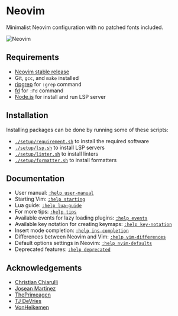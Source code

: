 # Neovim

Minimalist Neovim configuration with no patched fonts included.

![Neovim](https://github.com/wahyuwiyoko/nvim/assets/137708513/27191900-94f2-45c9-8466-4691e7c7364c)

## Requirements

- [Neovim stable release](https://github.com/neovim/neovim/releases/tag/stable)
- Git, `gcc`, and `make` installed
- [ripgrep](https://github.com/BurntSushi/ripgrep) for `:grep` command
- [fd](https://github.com/sharkdp/fd) for `:Fd` command
- [Node.js](https://nodejs.org/) for install and run LSP server

## Installation

Installing packages can be done by running some of these scripts:

- [`./setup/requirement.sh`](setup/requirement.sh) to install the required software
- [`./setup/lsp.sh`](setup/lsp.sh) to install LSP servers
- [`./setup/linter.sh`](setup/linter.sh) to install linters
- [`./setup/formatter.sh`](setup/formatter.sh) to install formatters

## Documentation

- User manual: [`:help user-manual`](https://neovim.io/doc/user/usr_toc.html)
- Starting Vim: [`:help starting`](https://neovim.io/doc/user/starting.html)
- Lua guide: [`:help lua-guide`](https://neovim.io/doc/user/lua-guide.html)
- For more tips: [`:help tips`](https://neovim.io/doc/user/tips.html)
- Available events for lazy loading plugins: [`:help events`](https://neovim.io/doc/user/autocmd.html#events)
- Available key notation for creating keymaps: [`:help key-notation`](https://neovim.io/doc/user/intro.html#key-notation)
- Insert mode completion: [`:help ins-completion`](https://neovim.io/doc/user/insert.html#ins-completion)
- Differences between Neovim and Vim: [`:help vim-differences`](https://neovim.io/doc/user/vim_diff.html)
- Default options settings in Neovim: [`:help nvim-defaults`](https://neovim.io/doc/user/vim_diff.html#nvim-defaults)
- Deprecated features: [`:help deprecated`](https://neovim.io/doc/user/deprecated.html)

## Acknowledgements

- [Christian Chiarulli](https://github.com/ChristianChiarulli)
- [Josean Martinez](https://github.com/josean-dev)
- [ThePrimeagen](https://github.com/ThePrimeagen)
- [TJ DeVries](https://github.com/tjdevries)
- [VonHeikemen](https://github.com/VonHeikemen)
